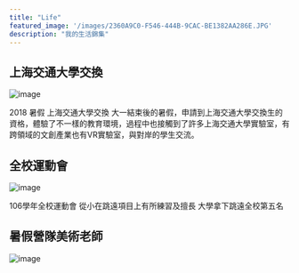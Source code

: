 ```yaml
---
title: "Life"
featured_image: '/images/2360A9C0-F546-444B-9CAC-BE1382AA286E.JPG'
description: "我的生活錦集"
---
```


## 上海交通大學交換
![image](https://github.com/Yi-Cheng0101/Yi-Cheng0101/blob/main/public/images/IMG_5301.PNG?raw=true)

2018 暑假 上海交通大學交換
大一結束後的暑假，申請到上海交通大學交換生的資格，體驗了不一樣的教育環境，過程中也接觸到了許多上海交通大學實驗室，有跨領域的文創產業也有VR實驗室，與對岸的學生交流。

## 全校運動會 
![image](https://github.com/Yi-Cheng0101/Yi-Cheng0101/blob/main/public/images/IMG_1954.JPG?raw=true)

106學年全校運動會
從小在跳遠項目上有所練習及擅長
大學拿下跳遠全校第五名

## 暑假營隊美術老師
![image](https://github.com/Yi-Cheng0101/Yi-Cheng0101/blob/main/public/images/IMG_2838.JPG?raw=true)
